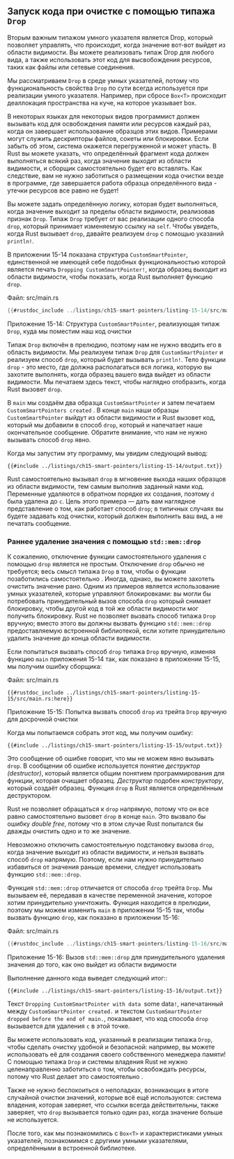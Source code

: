## Запуск кода при очистке с помощью типажа `Drop`

Вторым важным типажом умного указателя является Drop, который позволяет управлять, что происходит, когда значение вот-вот выйдет из области видимости. Вы можете реализовать типаж Drop для любого вида, а также использовать этот код для высвобождения ресурсов, таких как файлы или сетевые соединения.

Мы рассматриваем `Drop` в среде умных указателей, потому что функциональность свойства `Drop` по сути всегда используется при реализации умного указателя. Например, при сбросе `Box<T>` происходит деаллокация пространства на куче, на которое указывает box.

В некоторых языках для некоторых видов программист должен вызывать код для освобождения памяти или ресурсов каждый раз, когда он завершает использование образцов этих видов. Примерами могут служить дескрипторы файлов, сокеты или блокировки. Если забыть об этом, система окажется перегруженной и может упасть. В Rust вы можете указать, что определённый фрагмент кода должен выполняться всякий раз, когда значение выходит из области видимости, и сборщик самостоятельно будет его вставлять. Как следствие, вам не нужно заботиться о размещении кода очистки везде в программе, где завершается работа образца определённого вида - утечки ресурсов все равно не будет!

Вы можете задать определённую логику, которая будет выполняться, когда значение выходит за пределы области видимости, реализовав признак `Drop`. Типаж `Drop` требует от вас реализации одного способа `drop`, который принимает изменяемую ссылку на `self`. Чтобы увидеть, когда Rust вызывает `drop`, давайте реализуем `drop` с помощью указаний `println!`.

В приложении 15-14 показана структура `CustomSmartPointer`, единственной не имеющей себе подобных функциональностью которой является печать `Dropping CustomSmartPointer!`, когда образец выходит из области видимости, чтобы показать, когда Rust выполняет функцию `drop`.

<span class="filename">Файл: src/main.rs</span>

```rust
{{#rustdoc_include ../listings/ch15-smart-pointers/listing-15-14/src/main.rs}}
```

<span class="caption">Приложение 15-14: Структура <code>CustomSmartPointer</code>, реализующая типаж <code>Drop</code>, куда мы поместим наш код очистки</span>

Типаж `Drop` включён в прелюдию, поэтому нам не нужно вводить его в область видимости. Мы реализуем типаж `Drop` для `CustomSmartPointer` и реализуем способ `drop`, который будет вызывать `println!`. Тело функции `drop` - это место, где должна располагаться вся логика, которую вы захотите выполнять, когда образец вашего вида выйдет из области видимости. Мы печатаем здесь текст, чтобы наглядно отобразить, когда Rust вызовет `drop`.

В `main` мы создаём два образца `CustomSmartPointer` и затем печатаем `CustomSmartPointers created` . В конце `main` наши образцы `CustomSmartPointer` выйдут из области видимости и Rust вызовет код, который мы добавили в способ `drop`, который и напечатает наше окончательное сообщение. Обратите внимание, что нам не нужно вызывать способ `drop` явно.

Когда мы запустим эту программу, мы увидим следующий вывод:

```console
{{#include ../listings/ch15-smart-pointers/listing-15-14/output.txt}}
```

Rust самостоятельно вызывал `drop` в мгновение выхода наших образцов из области видимости, тем самым выполнив заданный нами код. Переменные удаляются в обратном порядке их создания, поэтому `d` была удалена до `c`. Цель этого примера — дать вам наглядное представление о том, как работает способ `drop`; в типичных случаях вы будете задавать код очистки, который должен выполнить ваш вид, а не печатать сообщение.

### Раннее удаление значения с помощью `std::mem::drop`

К сожалению, отключение функции самостоятельного удаления с помощью `drop` является не простым. Отключение `drop` обычно не требуется; весь смысл типажа `Drop` в том, чтобы о функции позаботились самостоятельно . Иногда, однако, вы можете захотеть очистить значение рано. Одним из примеров является использование умных указателей, которые управляют блокировками: вы могли бы потребовать принудительный вызов способа `drop` который снимает блокировку, чтобы другой код в той же области видимости мог получить блокировку. Rust не позволяет вызвать способ типажа `Drop` вручную; вместо этого вы должны вызвать функцию `std::mem::drop` предоставляемую встроенной библиотекой, если хотите принудительно удалить значение до конца области видимости.

Если попытаться вызвать способ `drop` типажа `Drop` вручную, изменяя функцию `main` приложения 15-14 так, как показано в приложении 15-15, мы получим ошибку сборщика:

<span class="filename">Файл: src/main.rs</span>

```rust,ignore,does_not_compile
{{#rustdoc_include ../listings/ch15-smart-pointers/listing-15-15/src/main.rs:here}}
```

<span class="caption">Приложение 15-15: Попытка вызвать способ <code>drop</code> из трейта <code>Drop</code> вручную для досрочной очистки</span>

Когда мы попытаемся собрать этот код, мы получим ошибку:

```console
{{#include ../listings/ch15-smart-pointers/listing-15-15/output.txt}}
```

Это сообщение об ошибке говорит, что мы не можем явно вызывать `drop`. В сообщении об ошибке используется понятие *деструктор (destructor)*, который является общим понятием программирования для функции, которая очищает образец. *Деструктор* подобен *конструктору*, который создаёт образец. Функция `drop` в Rust является определённым деструктором.

Rust не позволяет обращаться к `drop` напрямую, потому что он все равно самостоятельно вызовет `drop` в конце `main`. Это вызвало бы ошибку *double free*, потому что в этом случае Rust попытался бы дважды очистить одно и то же значение.

Невозможно отключить самостоятельную подстановку вызова `drop`, когда значение выходит из области видимости, и нельзя вызвать способ `drop` напрямую. Поэтому, если нам нужно принудительно избавиться от значения раньше времени, следует использовать функцию `std::mem::drop`.

Функция `std::mem::drop` отличается от способа `drop` трейта `Drop`. Мы вызываем её, передавая в качестве переменной значение, которое хотим принудительно уничтожить. Функция находится в прелюдии, поэтому мы можем изменить `main` в приложении 15-15 так, чтобы вызвать функцию `drop`, как показано в приложении 15-16:

<span class="filename">Файл: src/main.rs</span>

```rust
{{#rustdoc_include ../listings/ch15-smart-pointers/listing-15-16/src/main.rs:here}}
```

<span class="caption">Приложение 15-16: Вызов <code>std::mem::drop</code> для принудительного удаления значения до того, как оно выйдет из области видимости</span>

Выполнение данного кода выведет следующий итог::

```console
{{#include ../listings/ch15-smart-pointers/listing-15-16/output.txt}}
```

Текст `Dropping CustomSmartPointer with data `some data`!`, напечатанный между `CustomSmartPointer created.` и текстом `CustomSmartPointer dropped before the end of main.`, показывает, что код способа `drop` вызывается для удаления `c` в этой точке.

Вы можете использовать код, указанный в реализации типажа `Drop`, чтобы сделать очистку удобной и безопасной: например, вы можете использовать её для создания своего собственного менеджера памяти! С помощью типажа `Drop` и системы владения Rust не нужно целенаправленно заботиться о том, чтобы освобождать ресурсы, потому что Rust делает это самостоятельно .

Также не нужно беспокоиться о неполадках, возникающих в итоге случайной очистки значений, которые всё ещё используются: система владения, которая заверяет, что ссылки всегда действительны, также заверяет, что `drop` вызывается только один раз, когда значение больше не используется.

После того, как мы познакомились с `Box<T>` и характеристиками умных указателей, познакомимся с другими умными указателями, определёнными в встроенной библиотеке.
